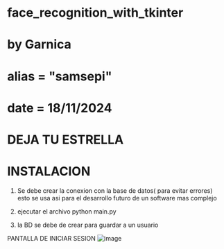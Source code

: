 # face_recognition_with_tkinter

# by Garnica 
# alias = "samsepi"
# date = 18/11/2024
# DEJA TU ESTRELLA 

# INSTALACION

1. Se debe crear la conexion con la base de datos( para evitar errores) esto se usa asi para el desarrollo futuro de un software mas complejo

2. ejecutar el archivo
   python main.py

3. la BD se debe de crear para guardar a un usuario

PANTALLA DE INICIAR SESION
![image](https://github.com/user-attachments/assets/68b625ee-d0e5-447e-bc91-f0b12a0ab9d6)
